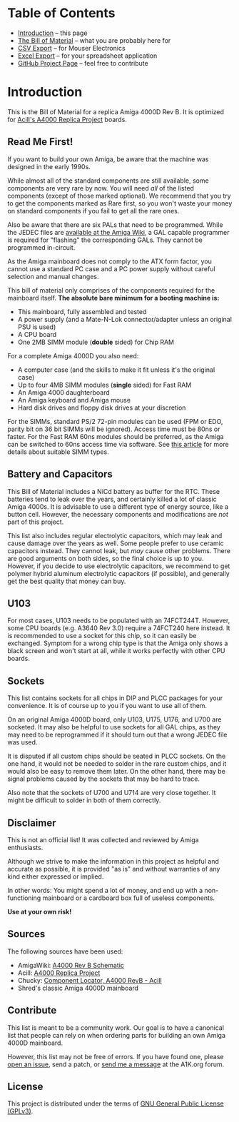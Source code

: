 # Table of Contents

<div class="toc"><ul>
  <li><a href="index.html">Introduction</a> &ndash; this page</li>
  <li><a href="a4000-bom.html">The Bill of Material</a> &ndash; what you are probably here for</li>
  <li><a href="csv.html">CSV Export</a> &ndash; for Mouser Electronics</li>
  <li><a href="a4000-bom.xlsx">Excel Export</a> &ndash; for your spreadsheet application</li>
  <li><a href="https://github.com/shred/a4000-bom">GitHub Project Page</a> &ndash; feel free to contribute</li>
</ul></div>

# Introduction

This is the Bill of Material for a replica Amiga 4000D Rev B. It is optimized for [Acill's A4000 Replica Project](https://github.com/Acill/A4000RevB) boards.

## Read Me First!

If you want to build your own Amiga, be aware that the machine was designed in the early 1990s.

While almost all of the standard components are still available, some components are very rare by now. You will need *all* of the listed components (except of those marked optional). We recommend that you try to get the components marked as <span class="rare">Rare</span> first, so you won't waste your money on standard components if you fail to get all the rare ones.

Also be aware that there are six PALs that need to be programmed. While the JEDEC files are [available at the Amiga Wiki](http://www.amigawiki.de/doku.php?id=en:parts:pld_download#a4000), a GAL capable programmer is required for "flashing" the corresponding GALs. They cannot be programmed in-circuit.

As the Amiga mainboard does not comply to the ATX form factor, you cannot use a standard PC case and a PC power supply without careful selection and manual changes.

This bill of material only comprises of the components required for the mainboard itself. **The absolute bare minimum for a booting machine is:**

* This mainboard, fully assembled and tested
* A power supply (and a Mate-N-Lok connector/adapter unless an original PSU is used)
* A CPU board
* One 2MB SIMM module (**double** sided) for Chip RAM

For a complete Amiga 4000D you also need:

* A computer case (and the skills to make it fit unless it's the original case)
* Up to four 4MB SIMM modules (**single** sided) for Fast RAM
* An Amiga 4000 daughterboard
* An Amiga keyboard and Amiga mouse
* Hard disk drives and floppy disk drives at your discretion

For the SIMMs, standard PS/2 72-pin modules can be used (FPM or EDO, parity bit on 36 bit SIMMs will be ignored). Access time must be 80ns or faster. For the Fast RAM 60ns modules should be preferred, as the Amiga can be switched to 60ns access time via software. See [this article](http://amigadev.elowar.com/read/ADCD_2.1/AmigaMail_Vol2_guide/node0162.html) for more details about suitable SIMM types.

## Battery and Capacitors

This Bill of Material includes a NiCd battery as buffer for the RTC. These batteries tend to leak over the years, and certainly killed a lot of classic Amiga 4000s. It is advisable to use a different type of energy source, like a button cell. However, the necessary components and modifications are *not* part of this project.

This list also includes regular electrolytic capacitors, which may leak and cause damage over the years as well. Some people prefer to use ceramic capacitors instead. They cannot leak, but *may* cause other problems. There are good arguments on both sides, so the final choice is up to you. However, if you decide to use electrolytic capacitors, we recommend to get polymer hybrid aluminum electrolytic capacitors (if possible), and generally get the best quality that money can buy.

## U103

For most cases, U103 needs to be populated with an 74FCT244T. However, some CPU boards (e.g. A3640 Rev 3.0) require a 74FCT240 here instead. It is recommended to use a socket for this chip, so it can easily be exchanged. Symptom for a wrong chip type is that the Amiga only shows a black screen and won't start at all, while it works perfectly with other CPU boards.

## Sockets

This list contains sockets for all chips in DIP and PLCC packages for your convenience. It is of course up to you if you want to use all of them.

On an original Amiga 4000D board, only U103, U175, U176, and U700 are socketed. It may also be helpful to use sockets for all GAL chips, as they may need to be reprogrammed if it should turn out that a wrong JEDEC file was used.

It is disputed if all custom chips should be seated in PLCC sockets. On the one hand, it would not be needed to solder in the rare custom chips, and it would also be easy to remove them later. On the other hand, there may be signal problems caused by the sockets that may be hard to trace.

Also note that the sockets of U700 and U714 are very close together. It might be difficult to solder in both of them correctly.

## Disclaimer

This is not an official list! It was collected and reviewed by Amiga enthusiasts.

Although we strive to make the information in this project as helpful and accurate as possible, it is provided "as is" and without warranties of any kind either expressed or implied.

In other words: You might spend a lot of money, and end up with a non-functioning mainboard or a cardboard box full of useless components.

**Use at your own risk!**

## Sources

The following sources have been used:

* AmigaWiki: [A4000 Rev B Schematic](http://www.amigawiki.de/dnl/schematics/A4000_Rb.pdf)
* Acill: [A4000 Replica Project](https://github.com/Acill/A4000RevB)
* Chucky: [Component Locator, A4000 RevB - Acill](http://locator.reamiga.info/locator.php?project=A4000)
* Shred's classic Amiga 4000D mainboard

## Contribute

This list is meant to be a community work. Our goal is to have a canonical list that people can rely on when ordering parts for building an own Amiga 4000D mainboard.

However, this list may not be free of errors. If you have found one, please [open an issue](https://github.com/shred/a4000-bom/issues), send a patch, or [send me a message](https://www.a1k.org/forum/index.php?members/6632/) at the A1K.org forum.

## License

This project is distributed under the terms of [GNU General Public License (GPLv3)](https://www.gnu.org/licenses/gpl-3.0.en.html#content).

